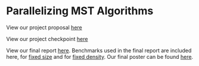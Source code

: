 # Parallelizing MST Algorithms

View our project proposal [here](project_proposal.pdf)

View our project checkpoint [here](project_checkpoint.pdf)

View our final report [here](15_418_Project_Final.pdf). Benchmarks used in the final report are included here, for [fixed size](fixed_n_benchmarks.zip) and for [fixed density](fixed_density_benchmarks.zip). Our final poster can be found [here](15_418_Poster.pdf).
